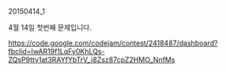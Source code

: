 20150414_1

4월 14일 첫번째 문제입니다.

https://code.google.com/codejam/contest/2418487/dashboard?fbclid=IwAR19f1LqFy0KhLQs-ZQsP9tty1at3RAYfYbTrV_j8Zsz87cpZ2HMO_NnfMs
